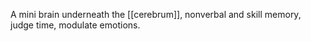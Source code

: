 A mini brain underneath the [[cerebrum]], nonverbal and skill memory, judge time, modulate emotions.